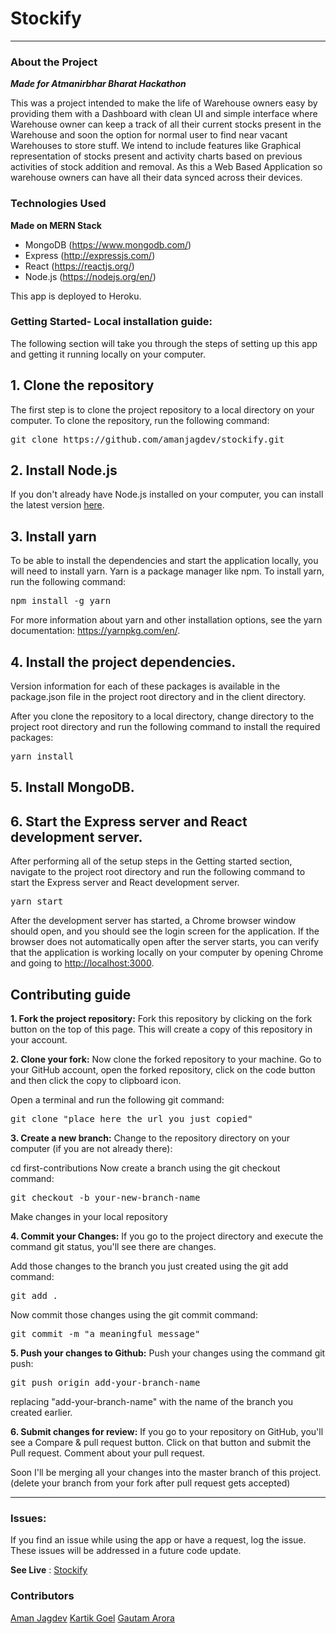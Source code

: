 
# Stockify

---

### About the Project

***Made for Atmanirbhar Bharat Hackathon***

This was a project intended to make the life of Warehouse owners easy by providing them with a Dashboard with clean UI and simple interface where Warehouse owner can keep a track of all their current stocks present in the Warehouse and soon the option for normal user to find near vacant Warehouses to store stuff.
We intend to include features like Graphical representation of stocks present and activity charts based on previous activities of stock addition and removal. As this a Web Based Application so warehouse owners can have all their data synced across their devices.

### Technologies Used

**Made on MERN Stack**
- MongoDB (<https://www.mongodb.com/>)
- Express (<http://expressjs.com/>)
- React (<https://reactjs.org/>)
- Node.js (<https://nodejs.org/en/>)

This app is deployed to Heroku.


### Getting Started- Local installation guide:

The following section will take you through the steps of setting up this app and getting it running locally on your computer.
## 1. Clone the repository
The first step is to clone the project repository to a local directory on your computer. To clone the repository, run the following command:

<pre>git clone https://github.com/amanjagdev/stockify.git</pre>

## 2. Install Node.js
If you don't already have Node.js installed on your computer, you can install the latest version <a href="https://nodejs.org/en/">here</a>.

## 3. Install yarn 
To be able to install the dependencies and start the application locally, you will need to install yarn. Yarn is a package manager like npm.
To install yarn, run the following command:
<pre>npm install -g yarn</pre>
For more information about yarn and other installation options, see the yarn documentation: https://yarnpkg.com/en/.

## 4. Install the project dependencies.
Version information for each of these packages is available in the package.json file in the project root directory and in the client directory.

After you clone the repository to a local directory, change directory to the project root directory and run the following command to install the required packages:

<pre>yarn install</pre>

## 5. Install MongoDB.

## 6. Start the Express server and React development server.
After performing all of the setup steps in the Getting started section, navigate to the project root directory and run the following command to start the Express server and React development server.

<pre>yarn start</pre>

After the development server has started, a Chrome browser window should open, and you should see the login screen for the application. If the browser does not automatically open after the server starts, you can verify that the application is working locally on your computer by opening Chrome and going to <a href="http://localhost:3000">http://localhost:3000</a>.

## Contributing guide

**1. Fork the project repository:**
Fork this repository by clicking on the fork button on the top of this page. This will create a copy of this repository in your account.

**2. Clone your fork:**
Now clone the forked repository to your machine. Go to your GitHub account, open the forked repository, click on the code button and then click the copy to clipboard icon.

Open a terminal and run the following git command:

<pre>git clone "place here the url you just copied"</pre>

**3. Create a new branch:**
Change to the repository directory on your computer (if you are not already there):

cd first-contributions
Now create a branch using the git checkout command:

<pre>git checkout -b your-new-branch-name</pre>

Make changes in your local repository

**4. Commit your Changes:**
If you go to the project directory and execute the command git status, you'll see there are changes.

Add those changes to the branch you just created using the git add command:

<pre>git add .</pre>
Now commit those changes using the git commit command:

<pre>git commit -m "a meaningful message"</pre>


**5. Push your changes to Github:**
Push your changes using the command git push:

<pre>git push origin add-your-branch-name</pre>
replacing "add-your-branch-name" with the name of the branch you created earlier.

**6. Submit changes for review:**
If you go to your repository on GitHub, you'll see a Compare & pull request button. Click on that button and submit the Pull request. Comment about your pull request.

Soon I'll be merging all your changes into the master branch of this project.
(delete your branch from your fork after pull request gets accepted)

---
### Issues:
If you find an issue while using the app or have a request, log the issue. These issues will be addressed in a future code update.

**See Live** : [Stockify](https://hackathon-an.herokuapp.com/)

### Contributors
[Aman Jagdev](https://github.com/amanjagdev)
[Kartik Goel](https://github.com/kg-kartik)
[Gautam Arora](https://github.com/Gautam-Arora24)
